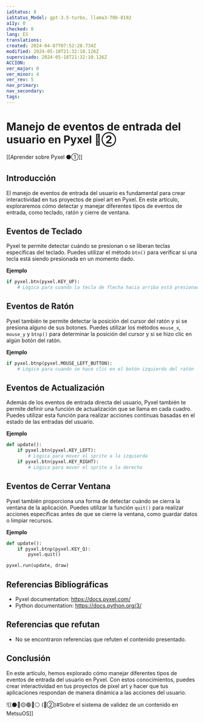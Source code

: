 ```yaml
---
iaStatus: 8
iaStatus_Model: gpt-3.5-turbo, llama3-70b-8192
a11y: 0
checked: 0
lang: ES
translations: 
created: 2024-04-07T07:52:28.734Z
modified: 2024-05-18T21:32:10.126Z
supervisado: 2024-05-18T21:32:10.126Z
ACCION: 
ver_major: 0
ver_minor: 4
ver_rev: 5
nav_primary: 
nav_secondary: 
tags:
---
```

# Manejo de eventos de entrada del usuario en Pyxel 🔴②

[[Aprender sobre Pyxel  ⚫①]]

## Introducción

El manejo de eventos de entrada del usuario es fundamental para crear interactividad en tus proyectos de pixel art en Pyxel. En este artículo, exploraremos cómo detectar y manejar diferentes tipos de eventos de entrada, como teclado, ratón y cierre de ventana.

## Eventos de Teclado

Pyxel te permite detectar cuándo se presionan o se liberan teclas específicas del teclado. Puedes utilizar el método `btn()` para verificar si una tecla está siendo presionada en un momento dado.

**Ejemplo**

```python
if pyxel.btn(pyxel.KEY_UP):
    # Lógica para cuando la tecla de flecha hacia arriba está presionada
```

## Eventos de Ratón

Pyxel también te permite detectar la posición del cursor del ratón y si se presiona alguno de sus botones. Puedes utilizar los métodos `mouse_x`, `mouse_y` y `btnp()` para determinar la posición del cursor y si se hizo clic en algún botón del ratón.

**Ejemplo**

```python
if pyxel.btnp(pyxel.MOUSE_LEFT_BUTTON):
    # Lógica para cuando se hace clic en el botón izquierdo del ratón
```

## Eventos de Actualización

Además de los eventos de entrada directa del usuario, Pyxel también te permite definir una función de actualización que se llama en cada cuadro. Puedes utilizar esta función para realizar acciones continuas basadas en el estado de las entradas del usuario.

**Ejemplo**

```python
def update():
    if pyxel.btn(pyxel.KEY_LEFT):
        # Lógica para mover el sprite a la izquierda
    if pyxel.btn(pyxel.KEY_RIGHT):
        # Lógica para mover el sprite a la derecha
```
## Eventos de Cerrar Ventana

Pyxel también proporciona una forma de detectar cuándo se cierra la ventana de la aplicación. Puedes utilizar la función `quit()` para realizar acciones específicas antes de que se cierre la ventana, como guardar datos o limpiar recursos.

**Ejemplo**

```python
def update():
    if pyxel.btnp(pyxel.KEY_Q):
        pyxel.quit()

pyxel.run(update, draw)
```

## Referencias Bibliográficas

* Pyxel documentation: <https://docs.pyxel.com/>
* Python documentation: <https://docs.python.org/3/>

## Referencias que refutan

* No se encontraron referencias que refuten el contenido presentado.

## Conclusión

En este artículo, hemos explorado cómo manejar diferentes tipos de eventos de entrada del usuario en Pyxel. Con estos conocimientos, puedes crear interactividad en tus proyectos de pixel art y hacer que tus aplicaciones respondan de manera dinámica a las acciones del usuario.

![[⚫🔴🟡🟢🔵⚪ (🔴②)#Sobre el sistema de validez de un contenido en MetsuOS]]